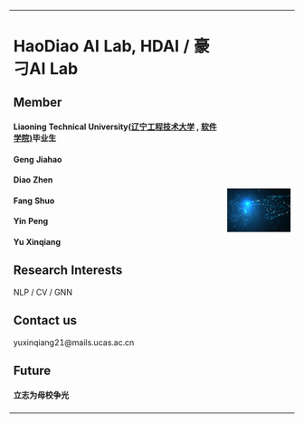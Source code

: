 
<table border="0">
    <tr>
    <td width="75%">
      <h1>HaoDiao AI Lab, HDAI / 豪刁AI Lab</h1>
      <h2>Member</h2>
      <h4><p>Liaoning Technical University(<a href="https://www.lntu.edu.cn">辽宁工程技术大学</a> , <a href="https://rjxy.lntu.edu.cn">软件学院)</a>毕业生</p><h4>
      <h4>Geng Jiahao</h4>
      <h4>Diao Zhen</h4>
      <h4>Fang Shuo</h4>
      <h4>Yin Peng</h4>
      <h4>Yu Xinqiang</h4>
      <h2>Research Interests</h2>
      <p>NLP / CV / GNN</p>
      <h2>Contact us</h2>
      <p>yuxinqiang21@mails.ucas.ac.cn</p>
      <h2>Future</h2>
      <h4>立志为母校争光</h4>
    </td>
    <td width="30%">
      <img src="/final_img1.jpg" width="100%"/>      
    </td>
  </tr>
</table>
